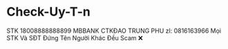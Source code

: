 # Check-Uy-T-n
STK 18008888888899 MBBANK CTKĐAO TRUNG PHU
zl: 0816163966 
Mọi STK Và SĐT Đứng Tên Người Khác Đều Scam ❌
